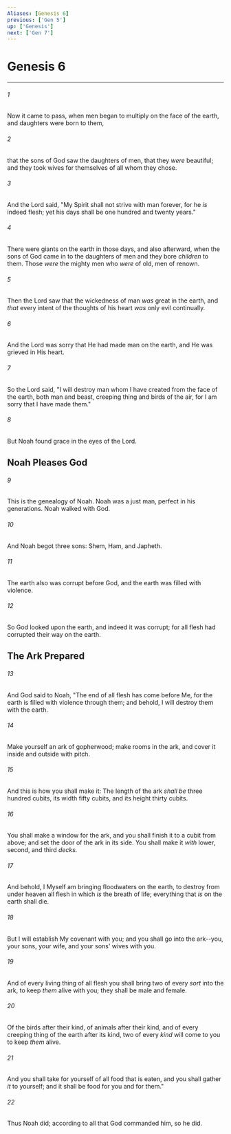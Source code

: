 ```yaml
---
Aliases: [Genesis 6]
previous: ['Gen 5']
up: ['Genesis']
next: ['Gen 7']
---
```

# Genesis 6

***


###### 1 
Now it came to pass, when men began to multiply on the face of the earth, and daughters were born to them, 

###### 2 
that the sons of God saw the daughters of men, that they _were_ beautiful; and they took wives for themselves of all whom they chose. 

###### 3 
And the Lord said, "My Spirit shall not strive with man forever, for he _is_ indeed flesh; yet his days shall be one hundred and twenty years." 

###### 4 
There were giants on the earth in those days, and also afterward, when the sons of God came in to the daughters of men and they bore _children_ to them. Those _were_ the mighty men who _were_ of old, men of renown. 

###### 5 
Then the Lord saw that the wickedness of man _was_ great in the earth, and _that_ every intent of the thoughts of his heart _was_ only evil continually. 

###### 6 
And the Lord was sorry that He had made man on the earth, and He was grieved in His heart. 

###### 7 
So the Lord said, "I will destroy man whom I have created from the face of the earth, both man and beast, creeping thing and birds of the air, for I am sorry that I have made them." 

###### 8 
But Noah found grace in the eyes of the Lord.

## Noah Pleases God 

###### 9 
This is the genealogy of Noah. Noah was a just man, perfect in his generations. Noah walked with God. 

###### 10 
And Noah begot three sons: Shem, Ham, and Japheth. 

###### 11 
The earth also was corrupt before God, and the earth was filled with violence. 

###### 12 
So God looked upon the earth, and indeed it was corrupt; for all flesh had corrupted their way on the earth.

## The Ark Prepared 

###### 13 
And God said to Noah, "The end of all flesh has come before Me, for the earth is filled with violence through them; and behold, I will destroy them with the earth. 

###### 14 
Make yourself an ark of gopherwood; make rooms in the ark, and cover it inside and outside with pitch. 

###### 15 
And this is how you shall make it: The length of the ark _shall be_ three hundred cubits, its width fifty cubits, and its height thirty cubits. 

###### 16 
You shall make a window for the ark, and you shall finish it to a cubit from above; and set the door of the ark in its side. You shall make it _with_ lower, second, and third _decks._ 

###### 17 
And behold, I Myself am bringing floodwaters on the earth, to destroy from under heaven all flesh in which _is_ the breath of life; everything that _is_ on the earth shall die. 

###### 18 
But I will establish My covenant with you; and you shall go into the ark--you, your sons, your wife, and your sons' wives with you. 

###### 19 
And of every living thing of all flesh you shall bring two of every _sort_ into the ark, to keep _them_ alive with you; they shall be male and female. 

###### 20 
Of the birds after their kind, of animals after their kind, and of every creeping thing of the earth after its kind, two of every _kind_ will come to you to keep _them_ alive. 

###### 21 
And you shall take for yourself of all food that is eaten, and you shall gather _it_ to yourself; and it shall be food for you and for them." 

###### 22 
Thus Noah did; according to all that God commanded him, so he did.
